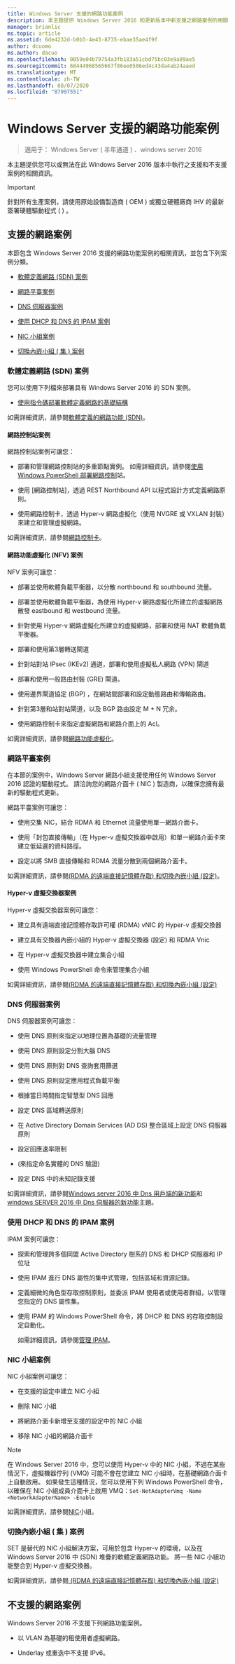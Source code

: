 ```yaml
---
title: Windows Server 支援的網路功能案例
description: 本主題提供 Windows Server 2016 和更新版本中新支援之網路案例的相關資訊
manager: brianlic
ms.topic: article
ms.assetid: 6de4232d-b0b3-4e43-8735-ebae35ae4f9f
author: dcuomo
ms.author: dacuo
ms.openlocfilehash: 0059e04b79754a3fb183a51cbd75bc03e9a89ae5
ms.sourcegitcommit: 68444968565667f86ee0586ed4c43da4ab24aaed
ms.translationtype: MT
ms.contentlocale: zh-TW
ms.lasthandoff: 08/07/2020
ms.locfileid: "87997551"
---
```

# <a name="windows-server-supported-networking-scenarios"></a>Windows Server 支援的網路功能案例

>適用于： Windows Server \( 半年通道 \) 、windows server 2016

本主題提供您可以或無法在此 Windows Server 2016 版本中執行之支援和不支援案例的相關資訊。
>[!IMPORTANT]
>針對所有生產案例，請使用原始設備製造商 \( OEM \) 或獨立硬體廠商 IHV 的最新簽署硬體驅動程式 \( \) 。

## <a name="supported-networking-scenarios"></a><a name="bkmk_supp"></a>支援的網路案例

本節包含 Windows Server 2016 支援的網路功能案例的相關資訊，並包含下列案例分類。

-   [軟體定義網路 (SDN) 案例](#bkmk_sdn)

-   [網路平臺案例](#bkmk_netp)

-   [DNS 伺服器案例](#bkmk_dns)

-   [使用 DHCP 和 DNS 的 IPAM 案例](#bkmk_ipam)

-   [NIC 小組案例](#bkmk_nicteam)

- [切換內嵌小組 \( 集 \) 案例](#bkmk_set)

### <a name="software-defined-networking-sdn-scenarios"></a><a name="bkmk_sdn"></a>軟體定義網路 (SDN) 案例

您可以使用下列檔來部署具有 Windows Server 2016 的 SDN 案例。


-   [使用指令碼部署軟體定義網路的基礎結構](sdn/deploy/Deploy-a-Software-Defined-Network-infrastructure-using-scripts.md)

如需詳細資訊，請參閱[軟體定義的網路功能 &#40;SDN&#41;](sdn/software-defined-networking.md)。

#### <a name="network-controller-scenarios"></a><a name="bkmk_netc"></a>網路控制站案例

網路控制站案例可讓您：

-   部署和管理網路控制站的多重節點實例。 如需詳細資訊，請參閱[使用 Windows PowerShell 部署網路控制](sdn/deploy/Deploy-Network-Controller-using-Windows-PowerShell.md)站。

-   使用 [網路控制站]，透過 REST Northbound API 以程式設計方式定義網路原則。

-   使用網路控制卡，透過 Hyper-v 網路虛擬化（使用 NVGRE 或 VXLAN 封裝）來建立和管理虛擬網路。

如需詳細資訊，請參閱[網路控制卡](sdn/technologies/network-controller/Network-Controller.md)。

#### <a name="network-function-virtualization-nfv-scenarios"></a><a name="bkmk_netf"></a>網路功能虛擬化 (NFV) 案例
NFV 案例可讓您：

-   部署並使用軟體負載平衡器，以分散 northbound 和 southbound 流量。

-   部署並使用軟體負載平衡器，為使用 Hyper-v 網路虛擬化所建立的虛擬網路散發 eastbound 和 westbound 流量。

-   針對使用 Hyper-v 網路虛擬化所建立的虛擬網路，部署和使用 NAT 軟體負載平衡器。

-   部署和使用第3層轉送閘道

-   針對站對站 IPsec (IKEv2) 通道，部署和使用虛擬私人網路 (VPN) 閘道

-   部署和使用一般路由封裝 (GRE) 閘道。

-   使用邊界閘道協定 (BGP) ，在網站間部署和設定動態路由和傳輸路由。

-   針對第3層和站對站閘道，以及 BGP 路由設定 M + N 冗余。

-   使用網路控制卡來指定虛擬網路和網路介面上的 Acl。

如需詳細資訊，請參閱[網路功能虛擬化](sdn/technologies/network-function-virtualization/Network-Function-Virtualization.md)。

### <a name="network-platform-scenarios"></a><a name="bkmk_netp"></a>網路平臺案例

在本節的案例中，Windows Server 網路小組支援使用任何 Windows Server 2016 認證的驅動程式。 請洽詢您的網路介面卡 \( NIC \) 製造商，以確保您擁有最新的驅動程式更新。

網路平臺案例可讓您：

-   使用交集 NIC，結合 RDMA 和 Ethernet 流量使用單一網路介面卡。

-   使用「封包直接傳輸」（在 Hyper-v 虛擬交換器中啟用）和單一網路介面卡來建立低延遲的資料路徑。

-   設定以將 SMB 直接傳輸和 RDMA 流量分散到兩個網路介面卡。

如需詳細資訊，請參閱[&#40;RDMA 的遠端直接記憶體存取&#41; 和切換內嵌小組 &#40;設定&#41;](../virtualization/hyper-v-virtual-switch/RDMA-and-Switch-Embedded-Teaming.md)。

#### <a name="hyper-v-virtual-switch-scenarios"></a><a name="bkmk_switch"></a>Hyper-v 虛擬交換器案例

Hyper-v 虛擬交換器案例可讓您：

-   建立具有遠端直接記憶體存取許可權 (RDMA) vNIC 的 Hyper-v 虛擬交換器

-   建立具有交換器內嵌小組的 Hyper-v 虛擬交換器 (設定) 和 RDMA Vnic

-   在 Hyper-v 虛擬交換器中建立集合小組

-   使用 Windows PowerShell 命令來管理集合小組

如需詳細資訊，請參閱[&#40;RDMA 的遠端直接記憶體存取&#41; 和切換內嵌小組 &#40;設定&#41;](../virtualization/hyper-v-virtual-switch/RDMA-and-Switch-Embedded-Teaming.md)

### <a name="dns-server-scenarios"></a><a name="bkmk_dns"></a>DNS 伺服器案例

DNS 伺服器案例可讓您：

-   使用 DNS 原則來指定以地理位置為基礎的流量管理

-   使用 DNS 原則設定分割大腦 DNS

-   使用 DNS 原則對 DNS 查詢套用篩選

-   使用 DNS 原則設定應用程式負載平衡

-   根據當日時間指定智慧型 DNS 回應

-   設定 DNS 區域轉送原則

-   在 Active Directory Domain Services (AD DS) 整合區域上設定 DNS 伺服器原則

-   設定回應速率限制

-    (來指定命名實體的 DNS 驗證) 

-   設定 DNS 中的未知記錄支援

如需詳細資訊，請參閱[Windows server 2016 中 Dns 用戶端的新功能](dns/What-s-New-in-DNS-Client.md)和[windows SERVER 2016 中 Dns 伺服器的新功能](dns/What-s-New-in-DNS-Server.md)主題。

### <a name="ipam-scenarios-with-dhcp-and-dns"></a><a name="bkmk_ipam"></a>使用 DHCP 和 DNS 的 IPAM 案例

IPAM 案例可讓您：

-   探索和管理跨多個同盟 Active Directory 樹系的 DNS 和 DHCP 伺服器和 IP 位址

-   使用 IPAM 進行 DNS 屬性的集中式管理，包括區域和資源記錄。

-   定義細微的角色型存取控制原則，並委派 IPAM 使用者或使用者群組，以管理您指定的 DNS 屬性集。

-   使用 IPAM 的 Windows PowerShell 命令，將 DHCP 和 DNS 的存取控制設定自動化。

    如需詳細資訊，請參閱[管理 IPAM](technologies/ipam/Manage-IPAM.md)。

### <a name="nic-teaming-scenarios"></a><a name="bkmk_nicteam"></a>NIC 小組案例

NIC 小組案例可讓您：

-   在支援的設定中建立 NIC 小組

-   刪除 NIC 小組

-   將網路介面卡新增至支援的設定中的 NIC 小組

-   移除 NIC 小組的網路介面卡

> [!NOTE]
> 在 Windows Server 2016 中，您可以使用 Hyper-v 中的 NIC 小組，不過在某些情況下，虛擬機器佇列 (VMQ) 可能不會在您建立 NIC 小組時，在基礎網路介面卡上自動啟用。 如果發生這種情況，您可以使用下列 Windows PowerShell 命令，以確保在 NIC 小組成員介面卡上啟用 VMQ：`Set-NetAdapterVmq -Name <NetworkAdapterName> -Enable`

如需詳細資訊，請參閱[NIC](technologies/nic-teaming/NIC-Teaming.md)小組。

### <a name="switch-embedded-teaming-set-scenarios"></a><a name="bkmk_set"></a>切換內嵌小組 \( 集 \) 案例

SET 是替代的 NIC 小組解決方案，可用於包含 Hyper-v 的環境，以及在 Windows Server 2016 中 (SDN) 堆疊的軟體定義網路功能。 將一些 NIC 小組功能整合到 Hyper-v 虛擬交換器。

如需詳細資訊，請參閱[ (RDMA 的遠端直接記憶體存取) 和切換內嵌小組 (設定) ](../virtualization/hyper-v-virtual-switch/rdma-and-switch-embedded-teaming.md)



## <a name="unsupported-networking-scenarios"></a><a name="bkmk_unsupp"></a>不支援的網路案例
Windows Server 2016 不支援下列網路功能案例。

-   以 VLAN 為基礎的租使用者虛擬網路。

-   Underlay 或重迭中不支援 IPv6。